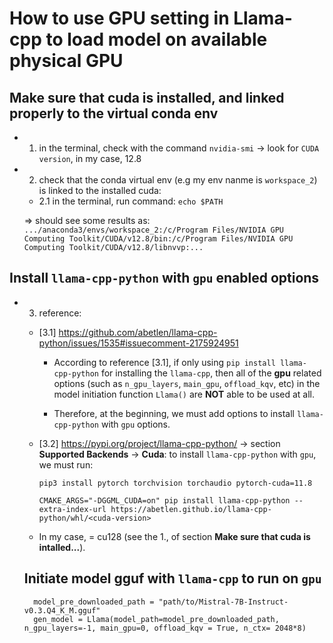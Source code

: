 # How to use GPU setting in Llama-cpp to load model on available physical GPU

## Make sure that cuda is installed, and linked properly to the virtual conda env

- 1. in the terminal, check with the command `nvidia-smi` -> look for `CUDA version`, in my case, 12.8

- 2. check that the conda virtual env (e.g my env nanme is `workspace_2`) is linked to the installed cuda:

  - 2.1 in the terminal, run command: `echo $PATH`

  => should see some results as: `.../anaconda3/envs/workspace_2:/c/Program Files/NVIDIA GPU Computing Toolkit/CUDA/v12.8/bin:/c/Program Files/NVIDIA GPU Computing Toolkit/CUDA/v12.8/libnvvp:...`

## Install `llama-cpp-python` with `gpu` enabled options

- 3. reference:

  - [3.1] https://github.com/abetlen/llama-cpp-python/issues/1535#issuecomment-2175924951

    - According to reference [3.1], if only using `pip install llama-cpp-python` for installing the `llama-cpp`, then all of the **gpu** related options (such as `n_gpu_layers`, `main_gpu`, `offload_kqv`, etc) in the model initiation function `Llama()` are **NOT** able to be used at all.

    - Therefore, at the beginning, we must add options to install `llama-cpp-python` with `gpu` options.

  - [3.2] https://pypi.org/project/llama-cpp-python/ -> section **Supported Backends** -> **Cuda**: to install `llama-cpp-python` with `gpu`, we must run:

        pip3 install pytorch torchvision torchaudio pytorch-cuda=11.8

        CMAKE_ARGS="-DGGML_CUDA=on" pip install llama-cpp-python --extra-index-url https://abetlen.github.io/llama-cpp-python/whl/<cuda-version>

  - In my case,  <cuda-version> = cu128 (see the 1., of section **Make sure that cuda is intalled...**).

  ## Initiate model gguf with `llama-cpp` to run on `gpu`

        model_pre_downloaded_path = "path/to/Mistral-7B-Instruct-v0.3.Q4_K_M.gguf"
        gen_model = Llama(model_path=model_pre_downloaded_path, n_gpu_layers=-1, main_gpu=0, offload_kqv = True, n_ctx= 2048*8)

